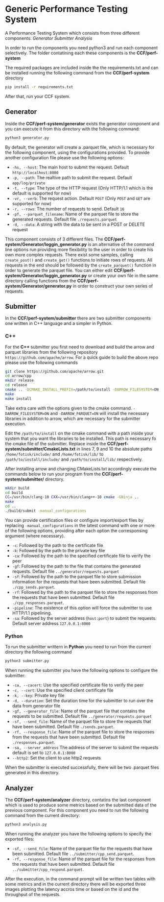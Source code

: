 # Generic Performance Testing System

A Performance Testing System which consists from three different components:
_Generator_
_Submitter_
_Analysis_

In order to run the components you need python3 and run each component selectively. The folder contatining each these components is the **CCF/perf-system**

The required packages are included inside the the requirements.txt and can be installed running the following command from the **CCF/perf-system** directory

```sh
pip install -r requirements.txt
```

After that, run your CCF system.

## Generator

Inside the **CCF/perf-system/generator** exists the generator component and you can execute it from this directory with the following command:

```sh
python3 generator.py
```

By default, the generator will create a .parquet file, which is necessary for the following component, using the configurations provided. To provide another configuration file please use the following options:

- `-hs, --host`: The main host to submit the request. Default `http://localhost:8000`
- `-p, --path`: The realtive path to submit the request. Default `app/log/private`
- `-t, --type`: The type of the HTTP request (Only HTTP/1.1 which is the default is supported for now)
- `-vr, --verb`: The request action. Default `POST` (Only `POST` and `GET` are supported for now)
- `-r, --rows`: The number of requests to send. Default `16`
- `-pf, --parquet_filename`: Name of the parquet file to store the generated requests. Default file `./requests.parquet`
- `-d, --data`: A string with the data to be sent in a POST or DELETE request

This component consists of 3 different files. The **CCF/perf-system/Generator/loggin_generator.py** is an alternative of the command line options run providing more flexibility to the user in order to create his own more complex requests. There exist some samples, calling `create_post()` and `create_get()` functions to initiate rows of requests. All requests in the end should be followed by the `create_parquet()` function in order to generate the parquet file.
You can either edit **CCF/perf-system/Generator/loggin_generator.py** or create your own file in the same directory calling functions from the **CCF/perf-system/Generator/generator.py** in order to construct your own series of requests.

## Submitter

In the **CCF/perf-system/submitter** there are two submitter components one written in C++ language and a simpler in Python.

### C++

For the **C++** submitter you first need to download and build the arrow and parquet libraries from the following repository `https://github.com/apache/arrow`.
For a quick guide to build the above repo please use the following commands

```sh
git clone https://github.com/apache/arrow.git
cd arrow/cpp
mkdir release
cd release
cmake .. -DCMAKE_INSTALL_PREFIX=/path/to/install -DARROW_FILESYSTEM=ON -DARROW_PARQUET=ON
make
make install
```

Take extra care with the options given to the cmake command. `-DARROW_FILESYSTEM=ON` and `-DARROW_PARQUET=ON` will install the necessary libraries in addition to arrow, which are necessary for the submitter execution.

Edit the `/path/to/install` on the cmake command with a path inside your system that you want the libraries to be installed. This path is necessary fo the cmake file of the submitter. Replace inside the **CCF/perf-system/submitter/CmakeLists.txt** in lines 7, 9 and 10 the absolute paths `/home/fotisk/include/` and `/home/fotisk/lib/` to `/path/to/install/include/` and `/path/to/install/lib/` respectively.

After installing arrow and changing CMakeLists.txt accordingly execute the commands below to run your program from the **CCF/perf-system/submitter/** directory.

```sh
mkdir build
cd build
CC=/usr/bin/clang-10 CXX=/usr/bin/clang++-10 cmake -GNinja ..
make
cd ..
./build/submit -manual_configurations
```

You can provide certification files or configure import/export files by replacing `-manual_configurations` in the latest command with one or more of the following options, providing after each option the corresponsing argument (where necessary).

- `-c`: Followed by the path to the certificate file
- `-k`: Followed by the path to the private key file
- `-ca`: Followed by the path to the specified certificate file to verify the peer
- `-gf`: Followed by the path to the file that contains the generated requests. Default file `../generator/requests.parquet`
- `-sf`: Followed by the path to the parquet file to store submission information for the requests that have been submitted. Default file `./cpp_sends.parquet`.
- `-rf`: Followed by the path to the parquet file to store the responses from the requests that have been submitted. Default file `./cpp_responses.parquet`.
- `-pipeline`: The existence of this option will force the submitter to use HTTP/1.1 pipelining.
- `-sa`: Followed by the server address (`host:port`) to submit the requests. Default server address `127.0.0.1:8000`

### Python

To run the submitter writtern in **Python** you need to run from the current directory the following command

```sh
python3 submitter.py
```

When running the submitter you have the following options to configure the submitter:

- `-ca, --cacert`: Use the specified certificate file to verify the peer
- `-c, --cert`: Use the specified client certificate file
- `-k, --key`: Private key file
- `-d, --duration`: Set the duration time for the submitter to run over the data from generator file
- `-gf, --generator_file`: Name of the parquet file that contains the requests to be submitted. Default file `../generator/requests.parquet`
- `-sf, --send_file`: Name of the parquet file to store the requests that have been submitted. Default file `./sends.parquet`.
- `-rf, --response_file`: Name of the parquet file to store the responses from the requests that have been submitted. Default file `./responses.parquet`.
- `-sa, --server_address` The address of the server to submit the requests default is set to `127.0.0.1:8000`
- `--http2`: Set the client to use http2 requests

When the submitter is executed successfully, there will be two .parquet files generated in this directory.

## Analyzer

The **CCF/perf-system/analyzer** directory, contatins the last component which is used to produce some metrics based on the submitted data of the previous component. For this component you need to run the following command from the current directory:

```sh
python3 analysis.py
```

When running the analyzer you have the following options to specify the exported files:

- `-sf, --send_file`: Name of the parquet file for the requests that have been submitted. Default file `../submitter/cpp_send.parquet`.
- `-rf, --response_file`: Name of the parquet file for the responses from the requests that have been submitted. Default file `../submitter/cpp_respond.parquet`.

After the execution, in the command prompt will be written two tables with some metrics and in the current directory there will be exported three images plotting the latency accros time or based on the id and the throughput of the requests.

